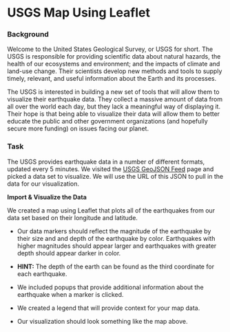 # USGS Map Using Leaflet

### Background
Welcome to the United States Geological Survey, or USGS for short. The USGS is responsible for providing scientific data about natural hazards, the health of our ecosystems and environment; and the impacts of climate and land-use change. Their scientists develop new methods and tools to supply timely, relevant, and useful information about the Earth and its processes. 

The USGS is interested in building a new set of tools that will allow them to visualize their earthquake data. They collect a massive amount of data from all over the world each day, but they lack a meaningful way of displaying it. Their hope is that being able to visualize their data will allow them to better educate the public and other government organizations (and hopefully secure more funding) on issues facing our planet.

### Task

The USGS provides earthquake data in a number of different formats, updated every 5 minutes. We visited the [USGS GeoJSON Feed](http://earthquake.usgs.gov/earthquakes/feed/v1.0/geojson.php) page and picked a data set to visualize. We will use the URL of this JSON to pull in the data for our visualization.

**Import & Visualize the Data**

   We created a map using Leaflet that plots all of the earthquakes from our data set based on their longitude and latitude.

   * Our data markers should reflect the magnitude of the earthquake by their size and and depth of the earthquake by color. Earthquakes with higher magnitudes should appear larger and earthquakes with greater depth should appear darker in color.

   * **HINT:** The depth of the earth can be found as the third coordinate for each earthquake.

   * We included popups that provide additional information about the earthquake when a marker is clicked.

   * We created a legend that will provide context for your map data.

   * Our visualization should look something like the map above.
